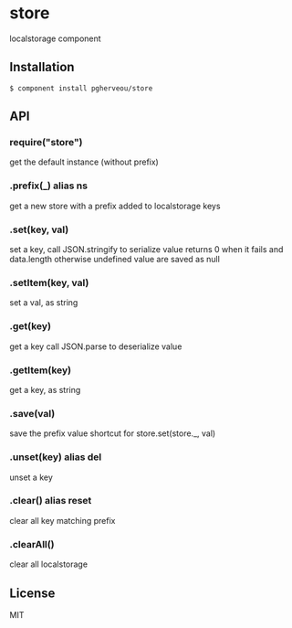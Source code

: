 # store

  localstorage component

## Installation

    $ component install pgherveou/store

## API


### require("store")

  get the default instance (without prefix)

### .prefix(_) alias ns

  get a new store with a prefix added to localstorage keys

### .set(key, val)

  set a key, call JSON.stringify to serialize value
  returns 0 when it fails and data.length otherwise
  undefined value are saved as null

### .setItem(key, val)

  set a val, as string


### .get(key)

  get a key call JSON.parse to deserialize value

### .getItem(key)

  get a key, as string

### .save(val)

  save the prefix value
 	shortcut for store.set(store._, val)

### .unset(key) alias del

  unset a key

### .clear() alias reset

  clear all key matching prefix

### .clearAll()

  clear all localstorage

## License

  MIT
